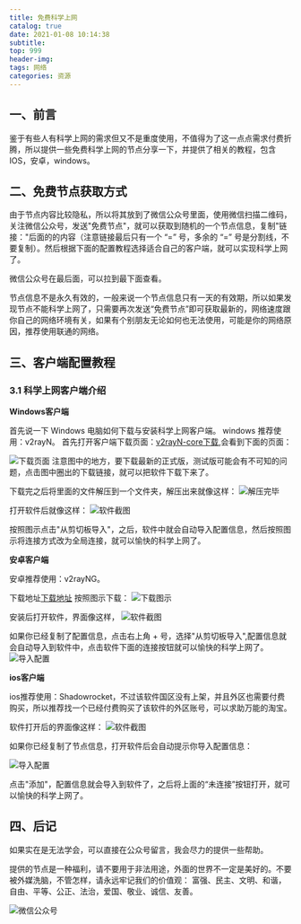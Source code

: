 ```yaml
---
title: 免费科学上网
catalog: true
date: 2021-01-08 10:14:38
subtitle:
top: 999
header-img:
tags: 网络
categories: 资源
---
```


## 一、前言

鉴于有些人有科学上网的需求但又不是重度使用，不值得为了这一点点需求付费折腾，所以提供一些免费科学上网的节点分享一下，并提供了相关的教程，包含 IOS，安卓，windows。

## 二、免费节点获取方式

由于节点内容比较隐私，所以将其放到了微信公众号里面，使用微信扫描二维码，关注微信公众号，发送"免费节点"，就可以获取到随机的一个节点信息，复制"链接："后面的的内容（注意链接最后只有一个 “=” 号，多余的 “=” 号是分割线，不要复制）。然后根据下面的配置教程选择适合自己的客户端，就可以实现科学上网了。

微信公众号在最后面，可以拉到最下面查看。

节点信息不是永久有效的，一般来说一个节点信息只有一天的有效期，所以如果发现节点不能科学上网了，只需要再次发送“免费节点”即可获取最新的，网络速度跟你自己的网络环境有关，如果有个别朋友无论如何也无法使用，可能是你的网络原因，推荐使用联通的网络。

## 三、客户端配置教程

### 3.1 科学上网客户端介绍

**Windows客户端**

首先说一下 Windows 电脑如何下载与安装科学上网客户端。
windows 推荐使用：v2rayN。
首先打开客户端下载页面：[v2rayN-core下载](https://github.com/2dust/v2rayN/releases),会看到下面的页面：

![下载页面](01.png)
注意图中的地方，要下载最新的正式版，测试版可能会有不可知的问题，点击图中圈出的下载链接，就可以把软件下载下来了。

下载完之后将里面的文件解压到一个文件夹，解压出来就像这样：
![解压完毕](02.png)

打开软件后就像这样：
![软件截图](03.png)

按照图示点击"从剪切板导入"，之后，软件中就会自动导入配置信息，然后按照图示将连接方式改为全局连接，就可以愉快的科学上网了。

**安卓客户端**

安卓推荐使用：v2rayNG。

下载地址[下载地址](https://github.com/2dust/v2rayNG/releases/tag/1.4.13)
按照图示下载：
![下载图示](11.png)

安装后打开软件，界面像这样，
![软件截图](08.png)

如果你已经复制了配置信息，点击右上角 + 号，选择"从剪切板导入",配置信息就会自动导入到软件中，点击软件下面的连接按钮就可以愉快的科学上网了。
![导入配置](09.png)



**ios客户端**

ios推荐使用：Shadowrocket，不过该软件国区没有上架，并且外区也需要付费购买，所以推荐找一个已经付费购买了该软件的外区账号，可以求助万能的淘宝。

软件打开后的界面像这样：
![软件截图](06.jpg)

如果你已经复制了节点信息，打开软件后会自动提示你导入配置信息：

![导入配置](07.jpg)

点击"添加"，配置信息就会导入到软件了，之后将上面的“未连接”按钮打开，就可以愉快的科学上网了。

## 四、后记

如果实在是无法学会，可以直接在公众号留言，我会尽力的提供一些帮助。

提供的节点是一种福利，请不要用于非法用途，外面的世界不一定是美好的。不要被外媒洗脑，不管怎样，请永远牢记我们的价值观：
富强、民主、文明、和谐，自由、平等、公正、法治，爱国、敬业、诚信、友善。

![微信公众号](10.png)

